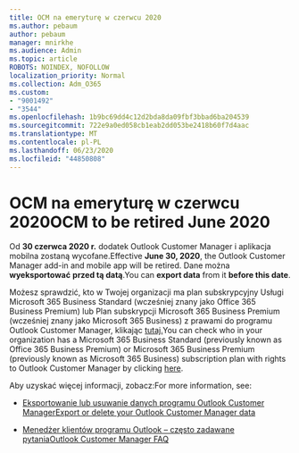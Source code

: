 ```yaml
---
title: OCM na emeryturę w czerwcu 2020
ms.author: pebaum
author: pebaum
manager: mnirkhe
ms.audience: Admin
ms.topic: article
ROBOTS: NOINDEX, NOFOLLOW
localization_priority: Normal
ms.collection: Adm_O365
ms.custom:
- "9001492"
- "3544"
ms.openlocfilehash: 1b9bc69dd4c12d2bda8da09fbf3bbad6ba204539
ms.sourcegitcommit: 722e9a0ed058cb1eab2dd053be2418b60f7d4aac
ms.translationtype: MT
ms.contentlocale: pl-PL
ms.lasthandoff: 06/23/2020
ms.locfileid: "44850808"
---
```

# <a name="ocm-to-be-retired-june-2020"></a><span data-ttu-id="690a9-102">OCM na emeryturę w czerwcu 2020</span><span class="sxs-lookup"><span data-stu-id="690a9-102">OCM to be retired June 2020</span></span>


<span data-ttu-id="690a9-103">Od **30 czerwca 2020 r.** dodatek Outlook Customer Manager i aplikacja mobilna zostaną wycofane.</span><span class="sxs-lookup"><span data-stu-id="690a9-103">Effective **June 30, 2020**, the Outlook Customer Manager add-in and mobile app will be retired.</span></span> <span data-ttu-id="690a9-104">Dane można **wyeksportować** **przed tą datą**.</span><span class="sxs-lookup"><span data-stu-id="690a9-104">You can  **export data**  from it  **before this date**.</span></span>  

<span data-ttu-id="690a9-105">Możesz sprawdzić, kto w Twojej organizacji ma plan subskrypcyjny Usługi Microsoft 365 Business Standard (wcześniej znany jako Office 365 Business Premium) lub Plan subskrypcji Microsoft 365 Business Premium (wcześniej znany jako Microsoft 365 Business) z prawami do programu Outlook Customer Manager, klikając [tutaj.](https://admin.microsoft.com/AdminPortal/Home?ref=/users)</span><span class="sxs-lookup"><span data-stu-id="690a9-105">You can check who in your organization has a Microsoft 365 Business Standard (previously known as Office 365 Business Premium) or Microsoft 365 Business Premium (previously known as Microsoft 365 Business) subscription plan with rights to Outlook Customer Manager by clicking [here](https://admin.microsoft.com/AdminPortal/Home?ref=/users).</span></span>

<span data-ttu-id="690a9-106">Aby uzyskać więcej informacji, zobacz:</span><span class="sxs-lookup"><span data-stu-id="690a9-106">For more information, see:</span></span>

- [<span data-ttu-id="690a9-107">Eksportowanie lub usuwanie danych programu Outlook Customer Manager</span><span class="sxs-lookup"><span data-stu-id="690a9-107">Export or delete your Outlook Customer Manager data</span></span>](https://support.office.com/article/1a421cb4-e8de-4b44-bfb8-710b92820439)

- [<span data-ttu-id="690a9-108">Menedżer klientów programu Outlook – często zadawane pytania</span><span class="sxs-lookup"><span data-stu-id="690a9-108">Outlook Customer Manager FAQ</span></span>](https://support.office.com/article/88e127ca-43a1-4c9d-8d52-6ad3a80f9c32)
